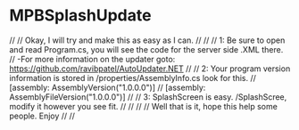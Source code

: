 # MPBSplashUpdate

//
//  Okay, I will try and make this as easy as I can.
//
//
//  1:  Be sure to open and read Program.cs, you will see the code for the server side .XML there.
//      -For more information on the updater goto: https://github.com/ravibpatel/AutoUpdater.NET
//
//  2:  Your program version information is stored in /properties/AssemblyInfo.cs look for this.
//      [assembly: AssemblyVersion("1.0.0.0")]
//      [assembly: AssemblyFileVersion("1.0.0.0")]
//
//  3: SplashScreen is easy.  /SplashScree, modify it however you see fit.
//
//
//
//              Well that is it, hope this help some people.   Enjoy
//
//
